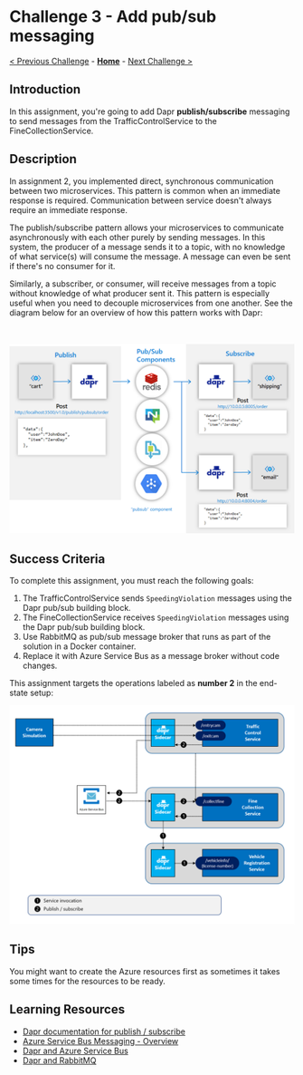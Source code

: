 # Challenge 3 - Add pub/sub messaging

[< Previous Challenge](./Challenge-02.md) - **[Home](../README.md)** - [Next Challenge >](./Challenge-04.md)

## Introduction

In this assignment, you're going to add Dapr **publish/subscribe** messaging to send messages from the TrafficControlService to the FineCollectionService.

## Description

In assignment 2, you implemented direct, synchronous communication between two microservices. This pattern is common when an immediate response is required. Communication between service doesn't always require an immediate response.

The publish/subscribe pattern allows your microservices to communicate asynchronously with each other purely by sending messages. In this system, the producer of a message sends it to a topic, with no knowledge of what service(s) will consume the message. A message can even be sent if there's no consumer for it.

Similarly, a subscriber, or consumer, will receive messages from a topic without knowledge of what producer sent it. This pattern is especially useful when you need to decouple microservices from one another. See the diagram below for an overview of how this pattern works with Dapr:

<img src="../images/Challenge-03/pub-sub.png" style="zoom: 66%;padding-top: 50px;" />

## Success Criteria

To complete this assignment, you must reach the following goals:

1. The TrafficControlService sends `SpeedingViolation` messages using the Dapr pub/sub building block.
1. The FineCollectionService receives `SpeedingViolation` messages using the Dapr pub/sub building block.
1. Use RabbitMQ as pub/sub message broker that runs as part of the solution in a Docker container.
1. Replace it with Azure Service Bus as a message broker without code changes.

This assignment targets the operations labeled as **number 2** in the end-state setup:

<img src="../images/Challenge-03/dapr-setup-assignment03.png" style="zoom: 67%;" />

## Tips

You might want to create the Azure resources first as sometimes it takes some times for the resources to be ready.

## Learning Resources

- [Dapr documentation for publish / subscribe](https://github.com/dapr/docs)
- [Azure Service Bus Messaging - Overview](https://docs.microsoft.com/en-us/azure/service-bus-messaging/service-bus-messaging-overview)
- [Dapr and Azure Service Bus](https://docs.dapr.io/reference/components-reference/supported-pubsub/setup-azure-servicebus/)
- [Dapr and RabbitMQ](https://docs.dapr.io/reference/components-reference/supported-pubsub/setup-rabbitmq/)
